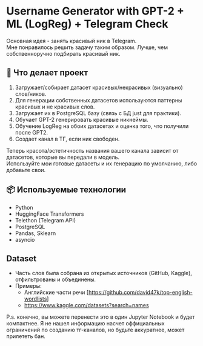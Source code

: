 # Username Generator with GPT-2 + ML (LogReg) + Telegram Check
Основная идея - занять красивый ник в Telegram.  
Мне понравилось решить задачу таким образом. Лучше, чем собственноручно подбирать красивый ник. 

## 📌 Что делает проект

1. Загружает/собирает датасет красивых/некрасивых (визуально) слов/ников.
2. Для генерации собственных датасетов используются паттерны красивых и не красивых слов.  
3. Загружает их в PostgreSQL базу (связь с БД just для практики).
4. Обучает GPT-2 генерировать красивые никнеймы.
5. Обучение LogReg на обоих датасетах и оценка того, что получили после GPT2.
6. Создает канал в ТГ, если ник свободен.

Теперь красота/эстетичность названия вашего канала зависит от датасетов, которые вы передали в модель.  
Используйте мои готовые датасеты и их генерацию по умолчанию, либо добавьте свои.

## 📦 Используемые технологии

- Python
- HuggingFace Transformers
- Telethon (Telegram API)
- PostgreSQL
- Pandas, Sklearn
- asyncio

## Dataset
- Часть слов была собрана из открытых источников (GitHub, Kaggle), отфильтрованы и объединены.  
- Примеры:
  - Английские части речи [https://github.com/david47k/top-english-wordlists]
  - https://www.kaggle.com/datasets?search=names
  
P.s. конечно, вы можете перенести это в один Jupyter Notebook и будет компактнее. Я не нашел информацию насчет оффициальных ограничений по созданию тг-каналов, но будьте аккуратнее, может прилететь бан.

